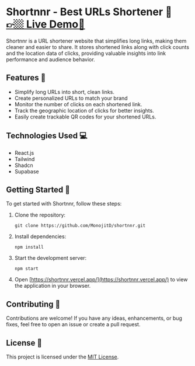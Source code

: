 # Shortnnr - Best URLs Shortener 🔗                        [👉🏼 Live Demo🔴](https://shortnnr.vercel.app/)

Shortnnr is a URL shortener website that simplifies long links, making them cleaner and easier to share. It stores shortened links along with click counts and the location data of clicks, providing valuable insights into link performance and audience behavior.


## Features 🌟

- Simplify long URLs into short, clean links.
- Create personalized URLs to match your brand
- Monitor the number of clicks on each shortened link.
- Track the geographic location of clicks for better insights.
- Easily create trackable QR codes for your shortened URLs.

## Technologies Used 💻

- React.js
- Tailwind
- Shadcn
- Supabase

## Getting Started 🚀

To get started with Shortnnr, follow these steps:

1. Clone the repository:

   ```
   git clone https://github.com/MonojitD/shortnnr.git
   ```

2. Install dependencies:

   ```
   npm install
   ```

3. Start the development server:

   ```
   npm start
   ```

4. Open [https://shortnnr.vercel.app/](https://shortnnr.vercel.app/) to view the application in your browser.

## Contributing 🤝

Contributions are welcome! If you have any ideas, enhancements, or bug fixes, feel free to open an issue or create a pull request.

## License 📝

This project is licensed under the [MIT License](LICENSE).

